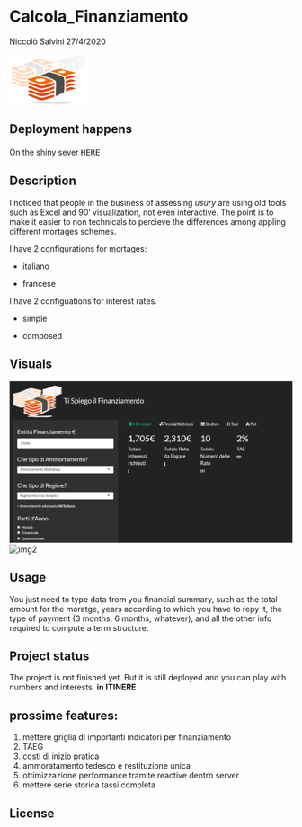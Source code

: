 Calcola\_Finanziamento
================
Niccolò Salvini
27/4/2020

<img src="Www/soldi.png" alt="drawing" width="139"/>

## Deployment happens

On the shiny sever
<span style="font-size:larger;">[`HERE`](http://niccolosalvini.shinyapps.io/calcola_finanziamento)</span>

## Description

I noticed that people in the business of assessing *usury* are using old
tools such as Excel and 90’ visualization, not even interactive. The
point is to make it easier to non technicals to percieve the differences
among appling different mortages schemes.

I have 2 configurations for mortages:

  - italiano

  - francese

I have 2 configuations for interest rates.

  - simple

  - composed

## Visuals

![img1](imgRmd/img1.PNG) ![img2](imgRmd/img2.gif)

## Usage

You just need to type data from you financial summary, such as the total
amount for the moratge, years according to which you have to repy it,
the type of payment (3 months, 6 months, whatever), and all the other
info required to compute a term structure.

## Project status

The project is not finished yet. But it is still deployed and you can
play with numbers and interests. **in ITINERE**

## prossime features:

1.  mettere griglia di importanti indicatori per finanziamento
2.  TAEG
3.  costi di inizio pratica
4.  ammoratamento tedesco e restituzione unica
5.  ottimizzazione performance tramite reactive dentro server
6.  mettere serie storica tassi completa

## License
